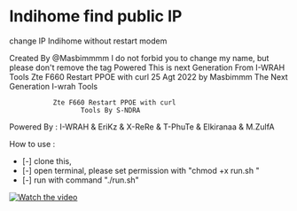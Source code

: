 # Indihome find public IP
change IP Indihome without restart modem

Created By @Masbimmmm
I do not forbid you to change my name, but please don't remove the tag Powered
This is next Generation From I-WRAH Tools
Zte F660 Restart PPOE with curl
25 Agt 2022
by Masbimmm
The Next Generation I-wrah Tools

               Zte F660 Restart PPOE with curl
                      Tools By S-NDRA

  Powered By :
  I-WRAH & EriKz & X-ReRe & T-PhuTe & Elkiranaa & M.ZulfA

  How to use : 
*  [-] clone this, 
*  [-] open terminal, please set permission with "chmod +x run.sh " 
*  [-] run with command "./run.sh"


[![Watch the video](https://img.youtube.com/vi/3Zu_OypCeTc/0.jpg)](https://youtu.be/3Zu_OypCeTc)
